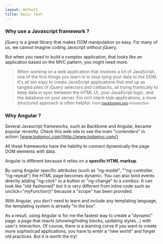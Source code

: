 ```yaml
---
layout: default
title: basic test
---
```

### Why use a Javascript framework ?

jQuery is a great library that makes DOM manipulation so easy.
For many of us, we cannot imagine coding Javscript without jQuery.

But when you need to build a complex application, that looks like an application based on the MVC pattern, you might need more. 

>When working on a web application that involves a lot of JavaScript, one of the first things you learn is to stop tying your data to the DOM. It's all too easy to create JavaScript applications that end up as tangled piles of jQuery selectors and callbacks, all trying frantically to keep data in sync between the HTML UI, your JavaScript logic, and the database on your server. For rich client-side applications, a more structured approach is often helpful.
<small>From [backbonejs.org](http://backbonejs.org/) introduction</small>

### Why Angular ?

Several Javascript frameworks, such as Backbone and Angular, became popular recently.
Check this web site to see the main "contenders" in action: [www.todomvc.com](http://www.todomvc.com/)

All these frameworks have the hability to connect dynamically the page DOM elements with data.

Angular is different because it relies on a **specific HTML markup**.

By using Angular specific attributes (such as "ng-model", ""ng-controller, "ng-repeat") the HTML page becomes dynamic.
You can also bind events directly adding "ng-click" to a button or "ng-change" to a combox.
It can look like "old-fashioned" but it is very different from inline code such as onclick="myFunction()" because a "scope" has been provided.

With Angular, you don't need to learn and include any templating language, the templating system is already "in the box".

As a result, using Angular is for me the fastest way to create a "dynamic" page: a page that reacts (showing/hiding blocks, updating styles...) with user's interaction.
Of course, there is a learning curve if you want to create more sophisticad applications, you have to enter a "new world" and forget old practices.
But it is worth the try! 
